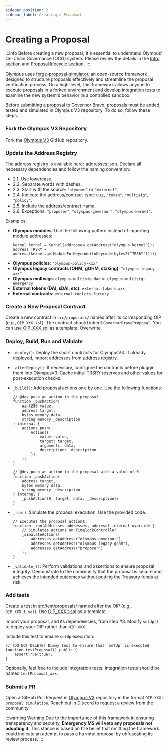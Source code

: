 ```yaml
---
sidebar_position: 2
sidebar_label: Creating a Proposal
---
```

# Creating a Proposal

:::info
Before creating a new proposal, it's essential to understand Olympus' On-Chain Governance (OCG) system. Please review the details in the [Intro section](./00_governance.md) and [Proposal lifecycle section](./proposal_lifecycle).
:::

Olympus uses [forge-proposal-simulator](https://solidity-labs.gitbook.io/forge-proposal-simulator/), an open-source framework designed to structure proposals effectively and streamline the proposal verification process. On a high-level, this framework allows anyone to execute proposals in a forked environment and develop integration tests to examine the new system's behavior in a controlled sandbox.

Before submitting a proposal to Governor Bravo, proposals must be added, tested and simulated in Olympus V3 repository. To do so, follow these steps:


### Fork the Olympus V3 Repository
Fork the [Olympus V3](https://github.com/OlympusDAO/olympus-v3) GitHub repository.

### Update the Address Registry
The address registry is available here: [addresses.json](./addresses.json). Declare all necessary dependencies and follow the naming convention: 
- 2.1. Use lowercase.
- 2.2. Separate words with dashes.
- 2.3. Start with the source: `"olympus"` or `"external"`.
- 2.4. Indicate the address/contract type: e.g., `"token"`, `"multisig"`, `"policy"`.
- 2.5. Include the address/contract name.
- 2.6. Exceptions: `"proposer"`, `"olympus-governor"`, `"olympus-kernel"`.

Examples:
- **Olympus modules**: Use the following pattern instead of importing module addresses:
    ```solidity
    Kernel kernel = Kernel(addresses.getAddress("olympus-kernel"));
    address TRSRY = address(kernel.getModuleForKeycode(toKeycode(bytes5("TRSRY"))));
    ```
- **Olympus policies**: `"olympus-policy-xxx"`
- **Olympus legacy contracts (OHM, gOHM, staking)**: `"olympus-legacy-xxx"`
- **Olympus multisigs**: `olympus-multisig-dao` or `olympus-multisig-emergency`
- **External tokens (DAI, sDAI, etc)**: `external-tokens-xxx`
- **External contracts**: `external-coolers-factory`

### Create a New Proposal Contract
Create a new contract in `src/proposals/` named after its corresponding OIP (e.g., `OIP_XXX.sol`). The contract should inherit `GovernorBravoProposal`. You can use [OIP_XXX.sol](./OIP_XXX.sol) as a template. Overwrite 


### Deploy, Build, Run and Validate
- `_deploy()`: Deploy the smart contracts for OlympusV3. If already deployed, import addresses from [address registry](./addresses.json).
- `_afterDeploy()`: If necessary, configure the contracts before pluggin them into OlympusV3. Cache initial TRSRY reserves and other values for post-execution checks.
- `_build()`: Add proposal actions one by one. Use the following functions:

    ```solidity
    // @dev push an action to the proposal
    function _pushAction(
        uint256 value,
        address target,
        bytes memory data,
        string memory _description
    ) internal {
        actions.push(
            Action({
                value: value,
                target: target,
                arguments: data,
                description: _description
            })
        );
    }

    // @dev push an action to the proposal with a value of 0
    function _pushAction(
        address target,
        bytes memory data,
        string memory _description
    ) internal {
        _pushAction(0, target, data, _description);
    }
    ```
- `_run()`: Simulate the proposal execution. Use the provided code.

    ```solidity
    // Executes the proposal actions.
    function _run(Addresses addresses, address) internal override {
        // Simulates actions on TimelockController
        _simulateActions(
            addresses.getAddress("olympus-governor"),
            addresses.getAddress("olympus-legacy-gohm"),
            addresses.getAddress("proposer")
        );
    }
    ```
- `_validate_()`: Perform validations and assertions to ensure proposal integrity. Demonstrate to the community that the proposal is secure and achieves the intended outcomes without putting the Treasury funds at risk.

### Add tests
Create a test in [src/test/proposals/](https://github.com/OlympusDAO/olympus-v3/tree/master/src/test/proposals) named after the OIP (e.g., `OIP_XXX.t.sol`). Use [OIP_XXX.t.sol](https://github.com/OlympusDAO/olympus-v3/tree/master/src/test/proposals/OIP_XXX.t.sol) as a template.

Import your proposal, and its dependencies, from step #3. Modify `setUp()` to deploy your OIP rather than `OIP_XXX`.

Include this test to ensure `setUp` execution:

```solidity
// [DO NOT DELETE] Dummy test to ensure that `setUp` is executed
function testProposal() public {
    assertTrue(true);
}
```

Optionally, feel free to include integration tests. Integration tests should be named `testProposal_xxx`.

### Submit a PR
Open a GitHub Pull Request in [Olympus V3](https://github.com/OlympusDAO/olympus-v3) repository in the format `OIP-XXX: proposal simulation`. Reach out in Discord to request a review from the community.


:::warning Warning
Due to the importance of this framework in ensuring transparency and security, **Emergency MS will veto any proposals not adopting it**. This stance is based on the belief that omitting the framework could indicate an attempt to pass a harmful proposal by obfuscating its review process.
:::
